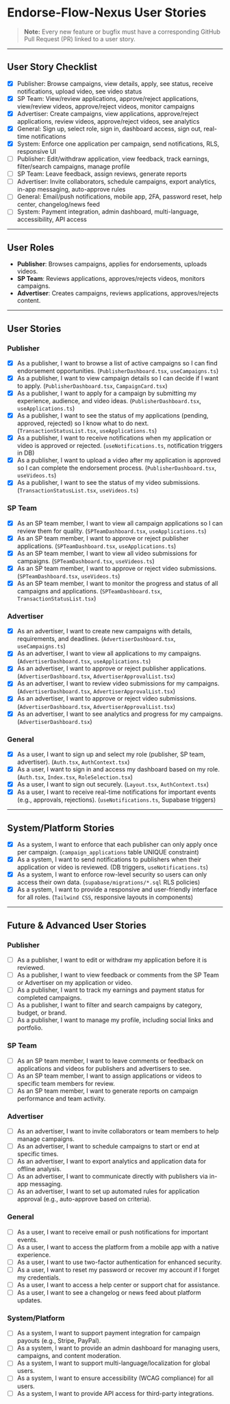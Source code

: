 # Endorse-Flow-Nexus User Stories

> **Note:** Every new feature or bugfix must have a corresponding GitHub Pull Request (PR) linked to a user story.

---

## User Story Checklist

- [x] Publisher: Browse campaigns, view details, apply, see status, receive notifications, upload video, see video status
- [x] SP Team: View/review applications, approve/reject applications, view/review videos, approve/reject videos, monitor campaigns
- [x] Advertiser: Create campaigns, view applications, approve/reject applications, review videos, approve/reject videos, see analytics
- [x] General: Sign up, select role, sign in, dashboard access, sign out, real-time notifications
- [x] System: Enforce one application per campaign, send notifications, RLS, responsive UI
- [ ] Publisher: Edit/withdraw application, view feedback, track earnings, filter/search campaigns, manage profile
- [ ] SP Team: Leave feedback, assign reviews, generate reports
- [ ] Advertiser: Invite collaborators, schedule campaigns, export analytics, in-app messaging, auto-approve rules
- [ ] General: Email/push notifications, mobile app, 2FA, password reset, help center, changelog/news feed
- [ ] System: Payment integration, admin dashboard, multi-language, accessibility, API access

---

## User Roles
- **Publisher**: Browses campaigns, applies for endorsements, uploads videos.
- **SP Team**: Reviews applications, approves/rejects videos, monitors campaigns.
- **Advertiser**: Creates campaigns, reviews applications, approves/rejects content.

---

## User Stories

### Publisher
- [x] As a publisher, I want to browse a list of active campaigns so I can find endorsement opportunities. (`PublisherDashboard.tsx`, `useCampaigns.ts`)
- [x] As a publisher, I want to view campaign details so I can decide if I want to apply. (`PublisherDashboard.tsx`, `CampaignCard.tsx`)
- [x] As a publisher, I want to apply for a campaign by submitting my experience, audience, and video ideas. (`PublisherDashboard.tsx`, `useApplications.ts`)
- [x] As a publisher, I want to see the status of my applications (pending, approved, rejected) so I know what to do next. (`TransactionStatusList.tsx`, `useApplications.ts`)
- [x] As a publisher, I want to receive notifications when my application or video is approved or rejected. (`useNotifications.ts`, notification triggers in DB)
- [x] As a publisher, I want to upload a video after my application is approved so I can complete the endorsement process. (`PublisherDashboard.tsx`, `useVideos.ts`)
- [x] As a publisher, I want to see the status of my video submissions. (`TransactionStatusList.tsx`, `useVideos.ts`)

### SP Team
- [x] As an SP team member, I want to view all campaign applications so I can review them for quality. (`SPTeamDashboard.tsx`, `useApplications.ts`)
- [x] As an SP team member, I want to approve or reject publisher applications. (`SPTeamDashboard.tsx`, `useApplications.ts`)
- [x] As an SP team member, I want to view all video submissions for campaigns. (`SPTeamDashboard.tsx`, `useVideos.ts`)
- [x] As an SP team member, I want to approve or reject video submissions. (`SPTeamDashboard.tsx`, `useVideos.ts`)
- [x] As an SP team member, I want to monitor the progress and status of all campaigns and applications. (`SPTeamDashboard.tsx`, `TransactionStatusList.tsx`)

### Advertiser
- [x] As an advertiser, I want to create new campaigns with details, requirements, and deadlines. (`AdvertiserDashboard.tsx`, `useCampaigns.ts`)
- [x] As an advertiser, I want to view all applications to my campaigns. (`AdvertiserDashboard.tsx`, `useApplications.ts`)
- [x] As an advertiser, I want to approve or reject publisher applications. (`AdvertiserDashboard.tsx`, `AdvertiserApprovalList.tsx`)
- [x] As an advertiser, I want to review video submissions for my campaigns. (`AdvertiserDashboard.tsx`, `AdvertiserApprovalList.tsx`)
- [x] As an advertiser, I want to approve or reject video submissions. (`AdvertiserDashboard.tsx`, `AdvertiserApprovalList.tsx`)
- [x] As an advertiser, I want to see analytics and progress for my campaigns. (`AdvertiserDashboard.tsx`)

### General
- [x] As a user, I want to sign up and select my role (publisher, SP team, advertiser). (`Auth.tsx`, `AuthContext.tsx`)
- [x] As a user, I want to sign in and access my dashboard based on my role. (`Auth.tsx`, `Index.tsx`, `RoleSelection.tsx`)
- [x] As a user, I want to sign out securely. (`Layout.tsx`, `AuthContext.tsx`)
- [x] As a user, I want to receive real-time notifications for important events (e.g., approvals, rejections). (`useNotifications.ts`, Supabase triggers)

---

## System/Platform Stories
- [x] As a system, I want to enforce that each publisher can only apply once per campaign. (`campaign_applications` table UNIQUE constraint)
- [x] As a system, I want to send notifications to publishers when their application or video is reviewed. (DB triggers, `useNotifications.ts`)
- [x] As a system, I want to enforce row-level security so users can only access their own data. (`supabase/migrations/*.sql` RLS policies)
- [x] As a system, I want to provide a responsive and user-friendly interface for all roles. (`Tailwind CSS`, responsive layouts in components)

---

## Future & Advanced User Stories

### Publisher
- [ ] As a publisher, I want to edit or withdraw my application before it is reviewed.
- [ ] As a publisher, I want to view feedback or comments from the SP Team or Advertiser on my application or video.
- [ ] As a publisher, I want to track my earnings and payment status for completed campaigns.
- [ ] As a publisher, I want to filter and search campaigns by category, budget, or brand.
- [ ] As a publisher, I want to manage my profile, including social links and portfolio.

### SP Team
- [ ] As an SP team member, I want to leave comments or feedback on applications and videos for publishers and advertisers to see.
- [ ] As an SP team member, I want to assign applications or videos to specific team members for review.
- [ ] As an SP team member, I want to generate reports on campaign performance and team activity.

### Advertiser
- [ ] As an advertiser, I want to invite collaborators or team members to help manage campaigns.
- [ ] As an advertiser, I want to schedule campaigns to start or end at specific times.
- [ ] As an advertiser, I want to export analytics and application data for offline analysis.
- [ ] As an advertiser, I want to communicate directly with publishers via in-app messaging.
- [ ] As an advertiser, I want to set up automated rules for application approval (e.g., auto-approve based on criteria).

### General
- [ ] As a user, I want to receive email or push notifications for important events.
- [ ] As a user, I want to access the platform from a mobile app with a native experience.
- [ ] As a user, I want to use two-factor authentication for enhanced security.
- [ ] As a user, I want to reset my password or recover my account if I forget my credentials.
- [ ] As a user, I want to access a help center or support chat for assistance.
- [ ] As a user, I want to see a changelog or news feed about platform updates.

### System/Platform
- [ ] As a system, I want to support payment integration for campaign payouts (e.g., Stripe, PayPal).
- [ ] As a system, I want to provide an admin dashboard for managing users, campaigns, and content moderation.
- [ ] As a system, I want to support multi-language/localization for global users.
- [ ] As a system, I want to ensure accessibility (WCAG compliance) for all users.
- [ ] As a system, I want to provide API access for third-party integrations. 